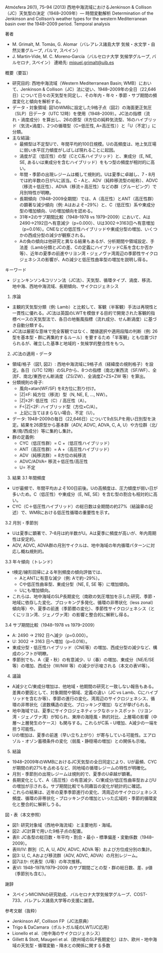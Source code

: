 Atmósfera 26(1), 75–94 (2013)
西地中海流域におけるJenkinson & Collison（JC）天気型の決定（1948–2009年）— 時間変動解析
Determination of the Jenkinson and Collison’s weather types for the western Mediterranean basin over the 1948–2009 period. Temporal analysis

著者
- M. Grimalt, M. Tomàs, G. Alomar（バレアレス諸島大学 気候・水文学・自然災害グループ, パルマ, スペイン）
- J. Martin‑Vide, M. C. Moreno‑García（バルセロナ大学 気候学グループ, バルセロナ, スペイン）
連絡先: miquel.grimalt@uib.es

概要（要旨）
- 研究目的: 西地中海流域（Western Mediterranean Basin; WMB）において、Jenkinson & Collison（JC）法に従い、1948–2009年の全日（22,646日）について日々の天気型を同定し、その年内・年々・季節・サブ期間の頻度変化と傾向を解析する。
- データ・対象領域: 図1のWMBに設定した9格子点（図2）の海面更正気圧（SLP）日データ（UTC 12時）を使用（1948–2009）。JC法の指標（流れ・渦度成分）を算出し、26の原型（8方位の純粋気流型、16のハイブリッド（気流×渦度）、2つの循環型（C=低圧性, A=高圧性））と「U（不定）」に分類。
- 主な結論:
  - 最頻型は不定型Uで、年間平均約100日規模。Uの高頻度は、地上気圧場に弱い水平圧力傾度がしばしば現れることに起因。
  - 渦度が正（低圧性）の型（CとC系ハイブリッド）と、東成分（E, NE, SE, あるいは東成分を含むハイブリッド）をもつ型の頻度が相対的に高い。
  - 年間・季節の出現レジームは概して規則的。Uは夏季に卓越し、7・8月では約半数の日がUに該当。C・Aと、ADV（純粋移流型の総称）、ADVC（移流＋低圧性）、ADVA（移流＋高圧性）などの群（グルーピング）で月別特性が明瞭。
  - 長期傾向（1948–2009全期間）では、A（高圧性）とANT（高圧性群）の顕著な減少傾向（例: Aはおよそ−29%）と、C（低圧性）系や東成分型の増加傾向、Uの増加傾向を認める。
  - 31年×2のサブ期間比較（1948–1978 vs 1979–2009）において、Aは2490→2192日へ有意減少（p=0.000）、Uは3002→3163日へ有意増加（p=0.016）。CNEなどの低圧性ハイブリッドや東成分型の増加、いくつかの西成分型の減少が観察される。
  - Aの負の傾向は他研究と異なる結果もあるが、分析期間や領域設定、手法差（Lamb分類とJCの差、Cの定義にハイブリッドC系を含むか否か等）、近年の夏季の前進やリヨン湾・ジェノヴァ湾周辺の季節性サイクロジェネシスの影響が、Aの減少と低圧性曲率型の増加を説明し得る。

キーワード
- ジェンキンソン&コリソン法（JC法）、天気型、循環タイプ、渦度、移流、地中海、西地中海流域、長期傾向、サイクロジェネシス

1. 序論
- 主観的天気型分類（例: Lamb）と比較して、客観（半客観）手法は再現性と一貫性に優れる。JC法は英国のLWTを模倣する目的で開発された客観的指標ベースの天気型法で、各日の地衡風指標（流れ成分、せん断渦度）に基づき自動分類する。
- JC法は厳密な意味で完全客観ではなく、閾値選択や適用段階の判断（例: 26型を基本型・群に再集約するルール）を要するため「半客観」とも位置づけられるが、確立した基準と地域的・気候学的整合性をもつ。

2. JC法の適用・データ
- 領域/格子（図1, 図2）: 西地中海流域に9格子点（経緯度の規則格子）を設定。各日（UTC 12時）のSLPから、8つの指標（南北/東西流（SF/WF）、全流F、南北/東西せん断渦度（ZS/ZW）、全渦度Z=ZS+ZW 等）を算出。
- 分類規則の骨子:
  - 風向=atan(WF/SF) を8方位に割り付け。
  - |Z|≤F: 純方位（移流）型（N, NE, E, …, NW）。
  - |Z|≥2F: 低圧性（C）/ 高圧性（A）。
  - F<|Z|<2F: ハイブリッド型（方位×C/A）。
  - 上記に当てはまらない場合、不定（U）。
- データ: 1948–2009の毎日（22,646日）について9点SLPを用い日別型を決定。結果を26原型から基本群（ADV, ADVC, ADVA, C, A, U）や方位群（北/東/南/西成分）等に集約し集計。
- 群の定義例:
  - CYC（低圧性群）= C +（低圧性ハイブリッド）
  - ANT（高圧性群）= A +（高圧性ハイブリッド）
  - ADV（純移流群）= 8方位の純移流
  - ADVC/ADVA= 移流＋低圧性/高圧性
  - U= 不定

3. 結果
3.1 年間頻度
- Uが最頻で、年間平均およそ100日前後。Uの高頻度は、圧力傾度が弱い日が多いため。C（低圧性）や東成分（E, NE, SE）を含む型の割合も相対的に高い。
- CYC（C＋低圧性ハイブリッド）の総日数は全期間の約27%（結論章の記述）で、WMBにおける低圧性循環の重要性を示す。

3.2 月別・季節別
- Uは夏季に顕著で、7–8月は約半数がU。Aは夏季に頻度が高いが、年内周期性は安定的。
- ADV, ADVC, ADVA群の月別サイクルは、地中海域の年内循環パターンに対応し概ね規則的。

3.3 年々傾向（トレンド）
- t検定/線形回帰による年別頻度の傾向評価では、
  - AとANTに有意な減少（例: Aで約−29%）。
  - Cや低圧性曲率型、東成分型（NE, E, SE 等）に増加傾向。
  - Uにも増加傾向。
- これらは、地中海域のSLP長期変化（南欧の気圧増加を示した研究、季節・地域に依存した変化、ブロッキング多発化、循環の非帯状化（less zonal）傾向等）や、夏季の前進（季節暦の変化）、季節性サイクロジェネシス（とくにリヨン湾、ジェノヴァ湾）の影響と整合的に解釈し得る。

3.4 サブ期間比較（1948–1978 vs 1979–2009）
- A: 2490 → 2192 日へ減少（p=0.000）。
- U: 3002 → 3163 日へ増加（p=0.016）。
- 東成分型・低圧性ハイブリッド（CNE等）の増加、西成分型の減少など、構成のシフトが明瞭。
- 季節別でも、A（夏・秋）の有意減少、U（春）の増加、東成分（NE/E/SE 等）の増加、西成分（W/NW 等）の減少が示唆される（本文の表VI等）。

4. 議論
- A減少とC/東成分増加は、他地域・他期間の研究と一致しない報告もある。差異の要因として、対象期間や領域、定義の違い（JC vs Lamb、Cにハイブリッドを含むか等）、季節の進行の変化、湾周辺のサイクロジェネシス、循環の非帯状化（波数構造の変化、ブロッキング増加）などが挙げられる。
- 地中海域では、夏季にサイクロジェネティックなホットスポット（リヨン湾・ジェノヴァ湾）が知られ、東岸の海陸風・熱的対比、上層場の影響（中層〜上層発生のケース）も関与する。これらがC系・U増加、A減少の一端を担う可能性。
- Uの増加は、夏季の前進（早い立ち上がり）が寄与している可能性。エアロゾル・オゾン蓄積条件の変化（弱風・静穏場の増加）との関係も示唆。

5. 結論
- 1948–2009年のWMBにおけるJC天気型の全日同定により、Uが最頻、CYCが期間の約27%を占めるなど、同地域の循環レジームの特性が明確化。
- 月別・季節別の出現レジームは規則的で、夏季のU卓越が顕著。
- 長期変化として、A（高圧性）の有意減少、C/東成分/低圧性曲率型およびUの増加が示される。サブ期間比較でも同趣旨の変化が統計的に確認。
- これらの結果は、近年の夏季季節進行の変化、湾周辺のサイクロジェネシス頻度、循環の非帯状化・ブロッキングの増加といった広域的・季節的循環変化と整合的に解釈しうる。

図・表（本文参照）
- 図1: 研究対象域（西地中海流域）と主要地形・海域。
- 図2: JC計算で用いた9格子点の配置。
- 表II: JC各型の総日数・年平均・割合・最小・標準偏差・変動係数（1948–2009）。
- 表III/IV: 群別（C, A, U, ADV, ADVC, ADVA 等）および方位成分別の集計。
- 図3: U, C, Aおよび移流群（ADV, ADVC, ADVA）の月別レジーム。
- 図7ほか: 代表型（U等）の年次推移。
- 表VI: 1948–1978/1979–2009 のサブ期間ごとの型・群の総日数、差、p値（季節別も含む）。

謝辞
- スペインMICINNの研究助成、バルセロナ大学気候学グループ、COST-733、バレアレス諸島大学等の支援に謝意。

参考文献（抜粋）
- Jenkinson AF, Collison FP（JC法原典）
- Trigo & DaCamara（ポルトガル域のLWT/JC応用）
- Lionello et al.（地中海のサイクロジェネシス）
- Gillett & Stott, Maugeri et al.（欧州域のSLP長期変化）ほか、欧州・地中海域の天気型・循環変動・降水との関係に関する多数
